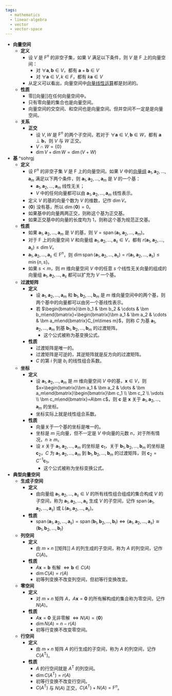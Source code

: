 ```yaml
---
tags:
  - mathematics
  - linear-algebra
  - vector
  - vector-space
---
```

- **向量空间**
	- **定义**
		- 设 $V$ 是 $\mathrm F^n$ 的非空子集，如果 $V$ 满足以下条件，则 $V$ 是 $\mathrm F$ 上的向量空间：
			- 对 $\forall \bm a,\bm b\in V$，都有 $\bm a+\bm b\in V$
			- 对 $\forall \bm a\in V,k\in F$，都有 $k\bm a\in V$
		- 从定义可以看出，向量空间中[向量线性运算](向量#^qhvnyd)都是封闭的。
	- **性质**
		- 零[[向量]]在任何向量空间中。
		- 只有零向量的集合也是向量空间。
		- 向量空间的交空间、和空间也是向量空间。但并空间不一定是是向量空间。
	- **关系**
		- **正交**
			- 设 $V,W$ 是 $\mathrm F^n$ 的两个子空间，若对于 $\forall \bm a\in V,\bm b\in W$，都有 $\bm a\perp\bm b$，则 $V$ 与 $W$ 正交。
			- $V\cap W=\{0\}$
			- $\dim V+\dim W=\dim (V+W)$
- **基** ^sohrgj
	- **定义**
		- 设 $\mathrm F^n$ 的非空子集 $V$ 是 $\mathrm F$ 上的向量空间。如果 $V$ 中的[向量组](向量#^0067dr) $\bm a_1,\bm a_2,\dots,\bm a_m$ 满足以下两个条件，则 $\bm a_1,\bm a_2,\dots,\bm a_m$ 是 $V$ 的一个基：
			- $\bm a_1,\bm a_2,\dots,\bm a_m$ 线性无关；
			- $V$ 中的任何向量都可以由 $\bm a_1,\bm a_2,\dots,\bm a_m$ 线性表示。
		- 定义 $V$ 的基的向量个数为 $V$ 的维数，记作 $\dim V$。
		- $\{\bm 0\}$ 没有基，所以 $\dim\{\bm 0\}=0$。
		- 如果基中的向量两两正交，则称这个基为正交基。
		- 如果正交基中的向量的长度均为 $1$，则称这个基为规范正交基。
	- **性质**
		- 如果 $\bm a_1,\bm a_2,\dots,\bm a_m$ 是 $V$ 的基，则 $V=\operatorname{span}(\bm a_1,\bm a_2,\dots,\bm a_m)$。
		- 对于 $\mathrm F$ 上的向量空间 $V$ 和向量组 $\bm a_1,\bm a_2,\dots,\bm a_s\in V$，都有 $r(\bm a_1,\bm a_2,\dots,\bm a_s)\le \dim V$。
		- $\bm a_1,\bm a_2,\dots,\bm a_s\in \mathrm F^n$，则 $\dim\operatorname{span}(\bm a_1,\bm a_2,\dots,\bm a_s)=r(\bm a_1,\bm a_2,\dots,\bm a_s)\le\min\{n,s\}$。
		- 如果 $s<m$，则 $m$ 维向量空间 $V$ 中的任意 $s$ 个线性无关向量的组成的向量组 $\bm a_1,\bm a_2,\dots,\bm a_s$ 都可以扩充为 $V$ 一个基。
	- **过渡矩阵**
		- **定义**
			- 设 $\bm a_1,\bm a_2,\dots,\bm a_m$ 和 $\bm b_1,\bm b_2,\dots,\bm b_m$ 是 $m$ 维向量空间中的两个基，则两个基中的向量都可以由另一个基线性表示。
			- 若 $\begin{bmatrix}\bm b_1 & \bm b_2 & \cdots & \bm b_m\end{bmatrix}=\begin{bmatrix}\bm a_1 & \bm a_2 & \cdots & \bm a_m\end{bmatrix}C_{m\times m}$，则称 $C$ 为基 $\bm a_1,\bm a_2,\dots,\bm a_m$ 到基 $\bm b_1,\bm b_2,\dots,\bm b_m$ 的过渡矩阵。
				- 这个公式被称为基变换公式。
		- **性质**
			- 过渡矩阵是唯一的。
			- 过渡矩阵是可逆的，其逆矩阵就是反方向的过渡矩阵。
			- $C$ 的第 $i$ 列是  $b_i$ 的线性组合系数。
	- **坐标**
		- **定义**
			- 设 $\bm a_1,\bm a_2,\dots,\bm a_m$ 是 $m$ 维向量空间  $V$ 中的基，$\bm x\in V$，则 $x=\begin{bmatrix}\bm a_1 & \bm a_2 & \dots & \bm a_m\end{bmatrix}\begin{bmatrix}\bm c_1 \\ \bm c_2 \\ \vdots \\ \bm c_m\end{bmatrix}=A\bm c$，则 $\bm c$ 是 $\bm x$ 关于 $\bm a_1,\bm a_2,\dots,\bm a_m$ 的坐标。
			- 坐标实际上就是线性组合系数。
		- **性质**
			- 向量关于一个基的坐标是唯一的。
			- 坐标是 $m$ 元向量，但不一定是 $V$ 中向量的元数 $n$，对于所有情况，$n\ge m$。
			- 设 $x$ 关于 $\bm a_1,\bm a_2,\dots,\bm a_m$ 的坐标是 $\bm c_1$，关于 $\bm b_1,\bm b_2,\dots,\bm b_m$ 的坐标是 $\bm c_2$，$C$ 为 $\bm a_1,\bm a_2,\dots,\bm a_m$ 到 $\bm b_1,\bm b_2,\dots,\bm b_m$ 的过渡矩阵，则 $\bm c_2=C^{-1}\bm c_1$。
				- 这个公式被称为坐标变换公式。
- **典型向量空间**
	- **生成子空间**
		- **定义**
			- 由向量组 $\bm a_1,\bm a_2,\dots,\bm a_s\in V$ 的所有线性组合组成的集合构成 $V$ 的子空间，称为 $\bm a_1,\bm a_2,\dots,\bm a_s$ 生成 $V$ 的子空间，记作 $\operatorname{span}(\bm a_1,\bm a_2,\dots,\bm a_s)$ 或 $L(\bm a_1,\bm a_2,\dots,\bm a_s)$。
		- **性质**
			- $\operatorname{span}(\bm a_1,\bm a_2,\dots,\bm a_s)=\operatorname{span}(\bm b_1,\bm b_2,\dots,\bm b_t) \iff \{\bm a_1,\bm a_2,\dots,\bm a_s\}\cong\{\bm b_1,\bm b_2,\dots,\bm b_t\}$
	- **列空间**
		- **定义**
			- 由 $m\times n$ [[矩阵]] $A$ 的列生成的子空间，称为 $A$ 的列空间，记作 $C(A)$。
		- **性质**
			- $A\bm x=\bm b$ 有解 $\iff \bm b \in C(A)$
			- $\dim C(A)=r(A)$
			- 初等列变换不改变列空间，但初等行变换改变。
	- **零空间**
		- **定义**
			- 对 $m\times n$ 矩阵 $A$，$A\bm x=\bm 0$ 的所有解构成的集合称为零空间，记作 $N(A)$。
		- **性质**
			- $A\bm x=\bm 0$ 无非零解 $\iff N(A)=\{\bm 0\}$
			- $\dim N(A)=n-r(A)$
			- 初等行变换不改变零空间。
	- **行空间**
		- **定义**
			- 由 $m\times n$ 矩阵 $A$ 的行生成的子空间，称为 $A$ 的列空间，记作 $C(A^{\mathrm T})$。
		- **性质**
			- $A$ 的行空间就是 $A^{\mathrm T}$ 的列空间。
			- $\dim C(A^{\mathrm T})=r(A)$
			- 初等行变换不改变行空间。
			- $C(A^{\mathrm T})$  与 $N(A)$ 正交，$C(A^{\mathrm T})+N(A)=\mathrm F^n$。